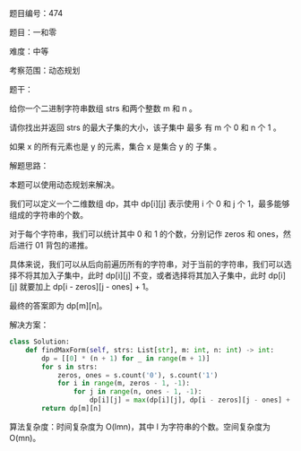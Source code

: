 题目编号：474

题目：一和零

难度：中等

考察范围：动态规划

题干：

给你一个二进制字符串数组 strs 和两个整数 m 和 n 。

请你找出并返回 strs 的最大子集的大小，该子集中 最多 有 m 个 0 和 n 个 1 。

如果 x 的所有元素也是 y 的元素，集合 x 是集合 y 的 子集 。

解题思路：

本题可以使用动态规划来解决。

我们可以定义一个二维数组 dp，其中 dp[i][j] 表示使用 i 个 0 和 j 个 1，最多能够组成的字符串的个数。

对于每个字符串，我们可以统计其中 0 和 1 的个数，分别记作 zeros 和 ones，然后进行 01 背包的递推。

具体来说，我们可以从后向前遍历所有的字符串，对于当前的字符串，我们可以选择不将其加入子集中，此时 dp[i][j] 不变，或者选择将其加入子集中，此时 dp[i][j] 就要加上 dp[i - zeros][j - ones] + 1。

最终的答案即为 dp[m][n]。

解决方案：

```python
class Solution:
    def findMaxForm(self, strs: List[str], m: int, n: int) -> int:
        dp = [[0] * (n + 1) for _ in range(m + 1)]
        for s in strs:
            zeros, ones = s.count('0'), s.count('1')
            for i in range(m, zeros - 1, -1):
                for j in range(n, ones - 1, -1):
                    dp[i][j] = max(dp[i][j], dp[i - zeros][j - ones] + 1)
        return dp[m][n]
```

算法复杂度：时间复杂度为 O(lmn)，其中 l 为字符串的个数。空间复杂度为 O(mn)。
